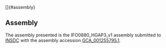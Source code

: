[]{#assembly}

Assembly
--------

The assembly presented is the IFO0880\_HGAP3\_v1 assembly submitted to
[INSDC](http://www.insdc.org) with the assembly accession
[GCA\_001255795.1](http://www.ebi.ac.uk/ena/data/view/GCA_001255795.1).
